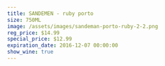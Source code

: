 ```yaml
---
title: SANDEMEN - ruby porto
size: 750ML
image: /assets/images/sandeman-porto-ruby-2-2.png
reg_price: $14.99
special_price: $12.99
expiration_date: 2016-12-07 00:00:00
show_wine: true
---
```



